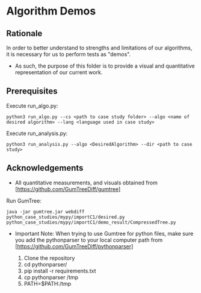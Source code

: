 # Algorithm Demos

## Rationale

In order to better understand to strengths and limitations of our algorithms, it is necessary for us to perform tests as "demos". 
* As such, the purpose of this folder is to provide a visual and quantitative representation of our current work. 

## Prerequisites

Execute run_algo.py:

`python3 run_algo.py --cs <path to case study folder> --algo <name of desired algorithm> --lang <language used in case study>`

Execute run_analysis.py:

`python3 run_analysis.py --algo <DesiredAlgorithm> --dir <path to case study>`

## Acknowledgements

* All quantitative measurements, and visuals obtained from [https://github.com/GumTreeDiff/gumtree]

Run GumTree:

`java -jar gumtree.jar webdiff python_case_studies/mypy/importC1/desired.py python_case_studies/mypy/importC1/demo_result/CompressedTree.py`

* Important Note: When trying to use Gumtree for python files, make sure you add the pythonparser to your local computer path from [https://github.com/GumTreeDiff/pythonparser]

    1. Clone the repository
    2. cd pythonparser/
    3. pip install -r requirements.txt
    4. cp pythonparser /tmp
    5. PATH=$PATH:/tmp


